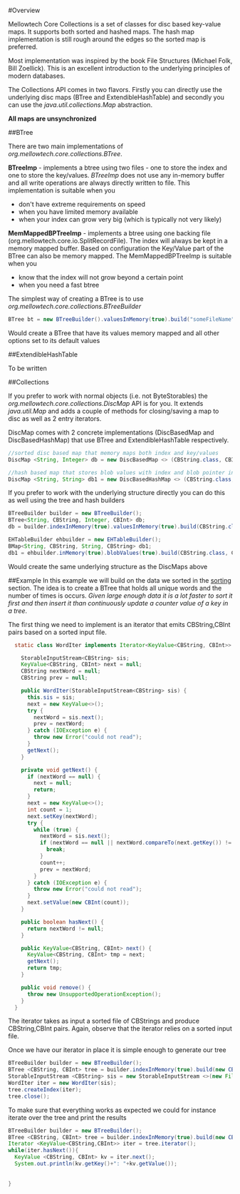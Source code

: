 #Overview

Mellowtech Core Collections is a set of classes for disc based key-value maps. It supports both sorted and hashed maps.
The hash map implementation is still rough around the edges so the sorted map is preferred.

Most implementation was inspired by the book File Structures (Michael Folk, Bill Zoellick). This is an excellent
introduction to the underlying principles of modern databases. 

The Collections API comes in two flavors. Firstly you can directly use the underlying disc maps (BTree and ExtendibleHashTable)
and secondly you can use the *java.util.collections.Map* abstraction.

**All maps are unsynchronized**


##BTree

There are two main implementations of *org.mellowtech.core.collections.BTree*.

**BTreeImp** - implements a btree using two files - one to store the index and one to store the key/values. *BTreeImp* does not use any in-memory buffer and all write
operations are always directly written to file. This implementation is suitable when you
* don't have extreme requirements on speed
* when you have limited memory available
* when your index can grow very big (which is typically not very likely)

**MemMappedBPTreeImp** - implements a btree using one backing file (org.mellowtech.core.io.SplitRecordFile). The index will
always be kept in a memory mapped buffer. Based on configuration the Key/Value part of the BTree can also be memory mapped.
The MemMappedBPTreeImp is suitable when you
* know that the index will not grow beyond a certain point
* when you need a fast btree

The simplest way of creating a BTree is to use *org.mellowtech.core.collections.BTreeBuilder*

```java
BTree bt = new BTreeBuilder().valuesInMemory(true).build("someFileName",new CBString(), new CBString())
```

Would create a BTree that have its values memory mapped and all other options set to its default values

##ExtendibleHashTable

To be written

##Collections

If you prefer to work with normal objects (i.e. not ByteStorables) the *org.mellowtech.core.collections.DiscMap* API is for you.
It extends *java.util.Map* and adds a couple of methods for closing/saving a map to disc as well as 2 entry iterators.

DiscMap comes with 2 concrete implementations (DiscBasedMap and DiscBasedHashMap) that use BTree and ExtendibleHashTable
respectively.

```java
//sorted disc based map that memory maps both index and key/values
DiscMap <String, Integer> db = new DiscBasedMap <> (CBString.class, CBInt.class, "/tmp/discbasedmap", false, true);

//hash based map that stores blob values with index and blob pointer in memory
DiscMap <String, String> db1 = new DiscBasedHashMap <> (CBString.class, CBString.class, "tmp/hashbasedmap", true, false);
```

If you prefer to work with the underlying structure directly you can do this as well using the tree and hash builders

```java
BTreeBuilder builder = new BTreeBuilder();
BTree<String, CBString, Integer, CBInt> db;
db = builder.indexInMemory(true).valuesInMemory(true).build(CBString.class, CBInt.class, "/tmp/treemap");

EHTableBuilder ehbuilder = new EHTableBuilder();
BMap<String, CBString, String, CBString> db1;
db1 = ehbuilder.inMemory(true).blobValues(true).build(CBString.class, CBString.class,"/tmp/hashmap");
```

Would create the same underlying structure as the DiscMaps above

##Example
In this example we will build on the data we sorted in the [sorting](sorting.html) section. The idea is to create a
BTree that holds all unique words and the number of times is occurs. _Given large enough data it is a lot faster to
sort it first and then insert it than continuously update a counter value of a key in a tree_.

The first thing we need to implement is an iterator that emits CBString,CBInt pairs based on a sorted input file.

```java
  static class WordIter implements Iterator<KeyValue<CBString, CBInt>> {

    StorableInputStream<CBString> sis;
    KeyValue<CBString, CBInt> next = null;
    CBString nextWord = null;
    CBString prev = null;

    public WordIter(StorableInputStream<CBString> sis) {
      this.sis = sis;
      next = new KeyValue<>();
      try {
        nextWord = sis.next();
        prev = nextWord;
      } catch (IOException e) {
        throw new Error("could not read");
      }
      getNext();
    }

    private void getNext() {
      if (nextWord == null) {
        next = null;
        return;
      }
      next = new KeyValue<>();
      int count = 1;
      next.setKey(nextWord);
      try {
        while (true) {
          nextWord = sis.next();
          if (nextWord == null || nextWord.compareTo(next.getKey()) != 0) {
            break;
          }
          count++;
          prev = nextWord;
        }
      } catch (IOException e) {
        throw new Error("could not read");
      }
      next.setValue(new CBInt(count));
    }

    public boolean hasNext() {
      return nextWord != null;
    }

    public KeyValue<CBString, CBInt> next() {
      KeyValue<CBString, CBInt> tmp = next;
      getNext();
      return tmp;
    }

    public void remove() {
      throw new UnsupportedOperationException();
    }
  }
```
The iterator takes as input a sorted file of CBStrings and produce CBString,CBInt pairs. Again, observe that the iterator
relies on a sorted input file.

Once we have our iterator in place it is simple enough to generate our tree

```java
BTreeBuilder builder = new BTreeBuilder();
BTree <CBString, CBInt> tree = builder.indexInMemory(true).build(new CBString(), new CBInt(), "/some/path/to/tree");
StorableInputStream <CBString> sis = new StorableInputStream <>(new FileInputStream("/tmp/english-sorted.bs"), new CBString());
WordIter iter = new WordIter(sis);
tree.createIndex(iter);
tree.close();
```

To make sure that everything works as expected we could for instance iterate over the tree and print the results

```java
BTreeBuilder builder = new BTreeBuilder();
BTree <CBString, CBInt> tree = builder.indexInMemory(true).build(new CBString(), new CBInt(), "/some/path/to/tree");
Iterator <KeyValue<CBString,CBInt>> iter = tree.iterator();
while(iter.hasNext()){
  KeyValue <CBString, CBInt> kv = iter.next();
  System.out.println(kv.getKey()+": "+kv.getValue());
  
 
}
```








